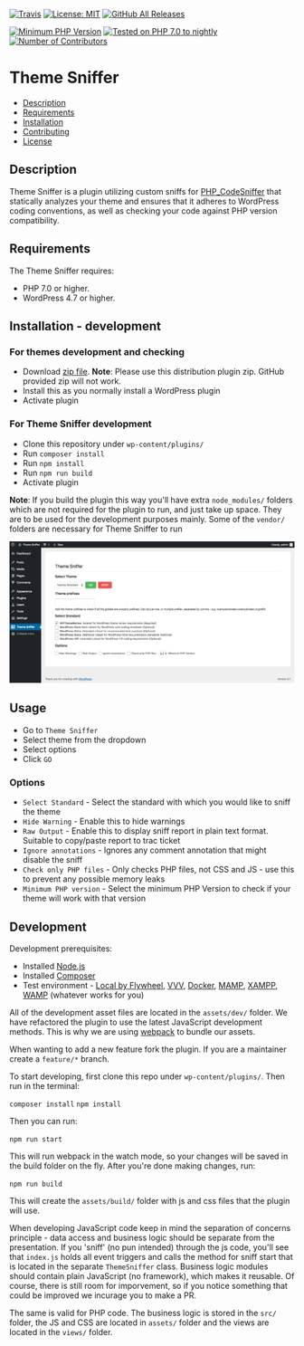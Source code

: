 [![Travis](https://img.shields.io/travis/WPTRT/theme-sniffer.svg?style=for-the-badge)](https://travis-ci.org/WPTRT/theme-sniffer.svg?branch=master)
[![License: MIT](https://img.shields.io/github/license/WPTRT/theme-sniffer.svg?style=for-the-badge)](https://github.com/WPTRT/theme-sniffer/blob/master/LICENSE)
[![GitHub All Releases](https://img.shields.io/github/downloads/WPTRT/theme-sniffer/total.svg?style=for-the-badge)](https://github.com/WPTRT/theme-sniffer/releases/)

[![Minimum PHP Version](https://img.shields.io/packagist/php-v/wptrt/theme-sniffer.svg?style=for-the-badge&maxAge=3600)](https://packagist.org/packages/wptrt/theme-sniffer)
[![Tested on PHP 7.0 to nightly](https://img.shields.io/badge/tested%20on-PHP%207.0%20|%207.1%20|%207.2%20|%207.3|%20nightly-green.svg?style=for-the-badge&maxAge=2419200)](https://travis-ci.org/WPTRT/theme-sniffer)
[![Number of Contributors](https://img.shields.io/github/contributors/WPTRT/theme-sniffer.svg?maxAge=3600&style=for-the-badge)](https://github.com/WPTRT/theme-sniffer/graphs/contributors)

# Theme Sniffer

* [Description](#description)
* [Requirements](#requirements)
* [Installation](#installation)
* [Contributing](#contributing)
* [License](#license)

## Description

Theme Sniffer is a plugin utilizing custom sniffs for [PHP_CodeSniffer](https://github.com/squizlabs/PHP_CodeSniffer) that statically analyzes your theme and ensures that it adheres to WordPress coding conventions, as well as checking your code against PHP version compatibility.

## Requirements

The Theme Sniffer requires:

* PHP 7.0 or higher.
* WordPress 4.7 or higher.

## Installation - development

### For themes development and checking

* Download [zip file](https://github.com/WPTRT/theme-sniffer/releases/download/0.2.0/theme-sniffer.0.2.0.zip). **Note**: Please use this distribution plugin zip. GitHub provided zip will not work.
* Install this as you normally install a WordPress plugin
* Activate plugin

### For Theme Sniffer development

* Clone this repository under `wp-content/plugins/`
* Run `composer install`
* Run `npm install`
* Run `npm run build`
* Activate plugin

**Note**: If you build the plugin this way you'll have extra `node_modules/` folders which are not required for the plugin to run, and just take up space. They are to be used for the development purposes mainly. Some of the `vendor/` folders are necessary for Theme Sniffer to run

![Screenshot](screenshot.png?raw=true)

## Usage

* Go to `Theme Sniffer`
* Select theme from the dropdown
* Select options
* Click `GO`

### Options

* `Select Standard` - Select the standard with which you would like to sniff the theme
* `Hide Warning` - Enable this to hide warnings
* `Raw Output` - Enable this to display sniff report in plain text format. Suitable to copy/paste report to trac ticket
* `Ignore annotations` - Ignores any comment annotation that might disable the sniff
* `Check only PHP files` - Only checks PHP files, not CSS and JS - use this to prevent any possible memory leaks
* `Minimum PHP version` - Select the minimum PHP Version to check if your theme will work with that version

## Development

Development prerequisites:

* Installed [Node.js](https://nodejs.org/en/)
* Installed [Composer](https://getcomposer.org/)
* Test environment - [Local by Flywheel](https://local.getflywheel.com/), [VVV](https://varyingvagrantvagrants.org/), [Docker](https://www.docker.com/), [MAMP](https://www.mamp.info/en/), [XAMPP](https://www.apachefriends.org/index.html), [WAMP](http://www.wampserver.com/en/) (whatever works for you)

All of the development asset files are located in the `assets/dev/` folder. We have refactored the plugin to use the latest JavaScript development methods. This is why we are using [webpack](https://webpack.js.org/) to bundle our assets.

When wanting to add a new feature fork the plugin. If you are a maintainer create a `feature/*` branch.

To start developing, first clone this repo under `wp-content/plugins/`. Then run in the terminal:

`composer install`
`npm install`

Then you can run:

`npm run start`

This will run webpack in the watch mode, so your changes will be saved in the build folder on the fly. After you're done making changes, run:

`npm run build`

This will create the `assets/build/` folder with js and css files that the plugin will use.

When developing JavaScript code keep in mind the separation of concerns principle - data access and business logic should be separate from the presentation. If you 'sniff' (no pun intended) through the js code, you'll see that `index.js` holds all event triggers and calls the method for sniff start that is located in the separate `ThemeSniffer` class. Business logic modules should contain plain JavaScript (no framework), which makes it reusable. Of course, there is still room for imporvement, so if you notice something that could be improved we incurage you to make a PR.

The same is valid for PHP code. The business logic is stored in the `src/` folder, the JS and CSS are located in `assets/` folder and the views are located in the `views/` folder.


